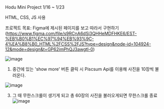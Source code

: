 Hodu Mini Project
1/16 ~ 1/23

HTML, CSS, JS 사용

프로젝트 목표: Figma에 제시된 페이지를 보고 따라서 구현하기
(https://www.figma.com/file/s9RCnA6dSi3QHHeMDFHKE6/EST-%EB%B0%B1%EC%97%94%EB%93%9C-4%EA%B8%B0_HTML%2FCSS%2FJS?type=design&node-id=104924-12&mode=design&t=GP62imPhQJ3awgtl-0)


![image](https://github.com/taegyoo1104/ormiFront/assets/57342935/9bdbf9da-46bc-41a9-a560-1f54dd2b8fd1)

1. 중간에 있는 'show more' 버튼 클릭 시 Piscsum Api를 이용해 사진을 10장씩 불러온다.
   
![image](https://github.com/taegyoo1104/ormiFront/assets/57342935/e4027ba4-39b3-49c4-bbac-604291139677)

3. 그 때 무한스크롤이 생기게 되고 총 60장의 사진을 불러오게되면 무한스크롤 종료
![image](https://github.com/taegyoo1104/ormiFront/assets/57342935/616f9878-4a08-4220-861f-4ceff9a4264f)
